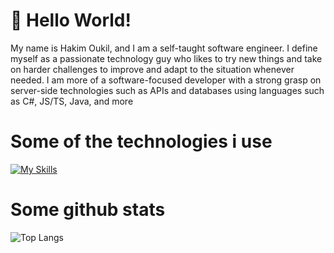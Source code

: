 # 👋 Hello World!
My name is Hakim Oukil, and I am a self-taught software engineer. I define myself as a passionate technology guy who likes to try new things and take on harder challenges to improve and adapt to the situation whenever needed. I am more of a software-focused developer with a strong grasp on server-side technologies such as APIs and databases using languages such as C#, JS/TS, Java, and more
# Some of the technologies i use
[![My Skills](https://skillicons.dev/icons?i=js,html,css,cs,discord,dotnet,express,firebase,git,github,java,mongodb,nestjs,nextjs,react,nodejs,py,redux,tailwind,ts,vue,vite,&theme=dark)](https://skillicons.dev)
# Some github stats
![Top Langs](https://github-readme-stats.vercel.app/api/top-langs/?username=Harique&layout=compact&theme=radical)
